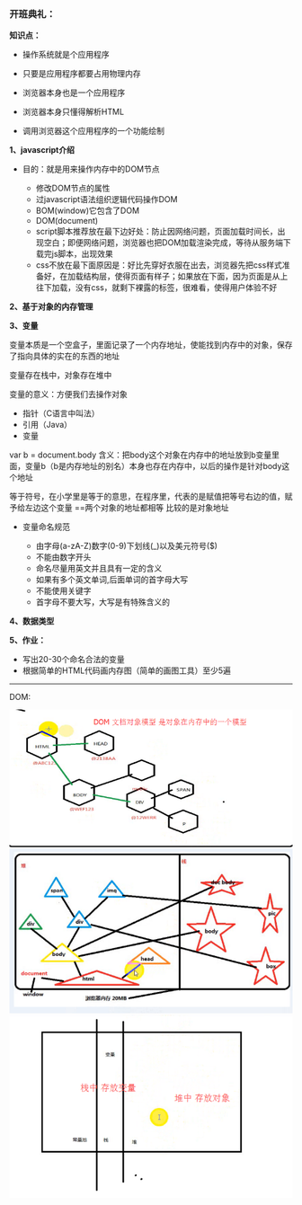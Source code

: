 ### 开班典礼：

**知识点：**

- 操作系统就是个应用程序
- 只要是应用程序都要占用物理内存
- 浏览器本身也是一个应用程序

- 浏览器本身只懂得解析HTML
- 调用浏览器这个应用程序的一个功能绘制

**1、javascript介绍**

- 目的：就是用来操作内存中的DOM节点

  - 修改DOM节点的属性
  - 过javascript语法组织逻辑代码操作DOM
  - BOM(window)它包含了DOM
  - DOM(document)
  - script脚本推荐放在最下边好处：防止因网络问题，页面加载时间长，出现空白；即便网络问题，浏览器也把DOM加载渲染完成，等待从服务端下载完js脚本，出现效果
  - css不放在最下面原因是：好比先穿好衣服在出去，浏览器先把css样式准备好，在加载结构层，使得页面有样子；如果放在下面，因为页面是从上往下加载，没有css，就剩下裸露的标签，很难看，使得用户体验不好

**2、基于对象的内存管理**

**3、变量**

变量本质是一个空盒子，里面记录了一个内存地址，使能找到内存中的对象，保存了指向具体的实在的东西的地址

变量存在栈中，对象存在堆中

变量的意义：方便我们去操作对象

- 指针（C语言中叫法）
- 引用（Java）
- 变量

var b = document.body  含义：把body这个对象在内存中的地址放到b变量里面，变量b（b是内存地址的别名）本身也存在内存中，以后的操作是针对body这个地址

等于符号，在小学里是等于的意思，在程序里，代表的是赋值把等号右边的值，赋予给左边这个变量 ==两个对象的地址都相等 比较的是对象地址

- 变量命名规范

  + 由字母(a-zA-Z)数字(0-9)下划线(_)以及美元符号($)
  + 不能由数字开头
  + 命名尽量用英文并且具有一定的含义
  + 如果有多个英文单词,后面单词的首字母大写
  + 不能使用关键字
  + 首字母不要大写，大写是有特殊含义的

**4、数据类型**

**5、作业：**

- 写出20-30个命名合法的变量
- 根据简单的HTML代码画内存图（简单的画图工具）至少5遍

---

DOM:

![](../images/DOM.png)
![](../images/DOM1.png)
![](../images/DOM2.png)

